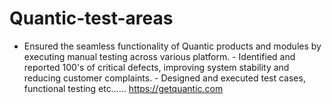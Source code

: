 # Quantic-test-areas
- Ensured the seamless functionality of Quantic products and modules by executing manual testing across various platform. - Identified and reported 100's of critical defects, improving system stability and reducing customer complaints. - Designed and executed test cases, functional testing etc......
https://getquantic.com
